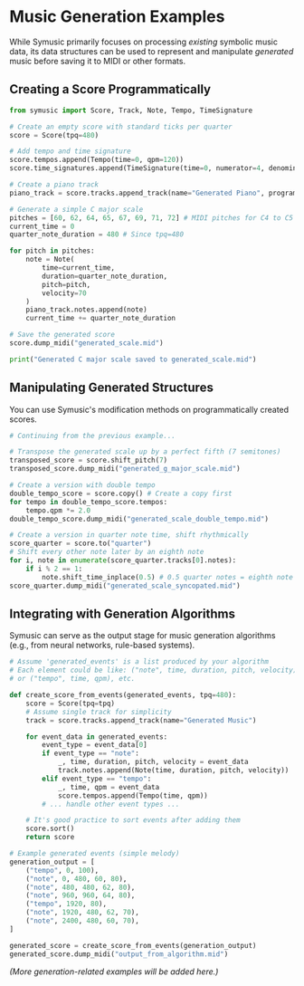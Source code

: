 # Music Generation Examples

While Symusic primarily focuses on processing *existing* symbolic music data, its data structures can be used to represent and manipulate *generated* music before saving it to MIDI or other formats.

## Creating a Score Programmatically

```python
from symusic import Score, Track, Note, Tempo, TimeSignature

# Create an empty score with standard ticks per quarter
score = Score(tpq=480)

# Add tempo and time signature
score.tempos.append(Tempo(time=0, qpm=120))
score.time_signatures.append(TimeSignature(time=0, numerator=4, denominator=4))

# Create a piano track
piano_track = score.tracks.append_track(name="Generated Piano", program=0)

# Generate a simple C major scale
pitches = [60, 62, 64, 65, 67, 69, 71, 72] # MIDI pitches for C4 to C5
current_time = 0
quarter_note_duration = 480 # Since tpq=480

for pitch in pitches:
    note = Note(
        time=current_time,
        duration=quarter_note_duration,
        pitch=pitch,
        velocity=70
    )
    piano_track.notes.append(note)
    current_time += quarter_note_duration

# Save the generated score
score.dump_midi("generated_scale.mid")

print("Generated C major scale saved to generated_scale.mid")
```

## Manipulating Generated Structures

You can use Symusic's modification methods on programmatically created scores.

```python
# Continuing from the previous example...

# Transpose the generated scale up by a perfect fifth (7 semitones)
transposed_score = score.shift_pitch(7)
transposed_score.dump_midi("generated_g_major_scale.mid")

# Create a version with double tempo
double_tempo_score = score.copy() # Create a copy first
for tempo in double_tempo_score.tempos:
    tempo.qpm *= 2.0
double_tempo_score.dump_midi("generated_scale_double_tempo.mid")

# Create a version in quarter note time, shift rhythmically
score_quarter = score.to("quarter")
# Shift every other note later by an eighth note
for i, note in enumerate(score_quarter.tracks[0].notes):
    if i % 2 == 1:
        note.shift_time_inplace(0.5) # 0.5 quarter notes = eighth note
score_quarter.dump_midi("generated_scale_syncopated.mid")
```

## Integrating with Generation Algorithms

Symusic can serve as the output stage for music generation algorithms (e.g., from neural networks, rule-based systems).

```python
# Assume 'generated_events' is a list produced by your algorithm
# Each element could be like: ("note", time, duration, pitch, velocity)
# or ("tempo", time, qpm), etc.

def create_score_from_events(generated_events, tpq=480):
    score = Score(tpq=tpq)
    # Assume single track for simplicity
    track = score.tracks.append_track(name="Generated Music")

    for event_data in generated_events:
        event_type = event_data[0]
        if event_type == "note":
            _, time, duration, pitch, velocity = event_data
            track.notes.append(Note(time, duration, pitch, velocity))
        elif event_type == "tempo":
            _, time, qpm = event_data
            score.tempos.append(Tempo(time, qpm))
        # ... handle other event types ...

    # It's good practice to sort events after adding them
    score.sort()
    return score

# Example generated events (simple melody)
generation_output = [
    ("tempo", 0, 100),
    ("note", 0, 480, 60, 80),
    ("note", 480, 480, 62, 80),
    ("note", 960, 960, 64, 80),
    ("tempo", 1920, 80),
    ("note", 1920, 480, 62, 70),
    ("note", 2400, 480, 60, 70),
]

generated_score = create_score_from_events(generation_output)
generated_score.dump_midi("output_from_algorithm.mid")
```

*(More generation-related examples will be added here.)*
